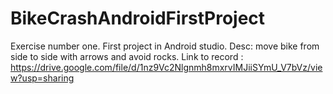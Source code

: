 # BikeCrashAndroidFirstProject
Exercise number one. 
First project in Android studio.
Desc: move bike from side to side with arrows and avoid rocks.
Link to record : https://drive.google.com/file/d/1nz9Vc2Nlgnmh8mxrvIMJiiSYmU_V7bVz/view?usp=sharing
